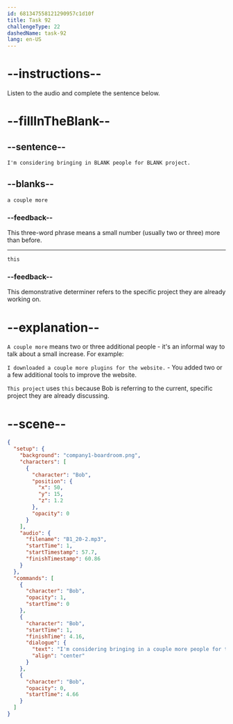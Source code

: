```yaml
---
id: 681347558121290957c1d10f
title: Task 92
challengeType: 22
dashedName: task-92
lang: en-US
---
```


<!-- (Audio) Bob: I'm considering bringing in a couple more people for this project. -->

# --instructions--

Listen to the audio and complete the sentence below.

# --fillInTheBlank--

## --sentence--

`I'm considering bringing in BLANK people for BLANK project.`

## --blanks--

`a couple more`

### --feedback--

This three-word phrase means a small number (usually two or three) more than before.

---

`this`

### --feedback--

This demonstrative determiner refers to the specific project they are already working on.

# --explanation--

`A couple more` means two or three additional people - it's an informal way to talk about a small increase. For example:

`I downloaded a couple more plugins for the website.` - You added two or a few additional tools to improve the website.

`This project` uses `this` because Bob is referring to the current, specific project they are already discussing.

# --scene--

```json
{
  "setup": {
    "background": "company1-boardroom.png",
    "characters": [
      {
        "character": "Bob",
        "position": {
          "x": 50,
          "y": 15,
          "z": 1.2
        },
        "opacity": 0
      }
    ],
    "audio": {
      "filename": "B1_20-2.mp3",
      "startTime": 1,
      "startTimestamp": 57.7,
      "finishTimestamp": 60.86
    }
  },
  "commands": [
    {
      "character": "Bob",
      "opacity": 1,
      "startTime": 0
    },
    {
      "character": "Bob",
      "startTime": 1,
      "finishTime": 4.16,
      "dialogue": {
        "text": "I'm considering bringing in a couple more people for this project.",
        "align": "center"
      }
    },
    {
      "character": "Bob",
      "opacity": 0,
      "startTime": 4.66
    }
  ]
}
```
